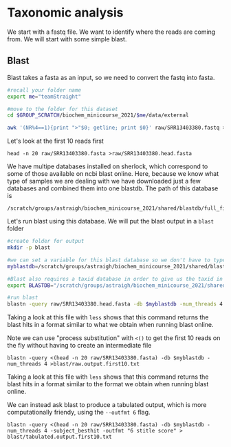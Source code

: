 # Taxonomic analysis

We start with a fastq file. We want to identify where the reads are coming from. We will start with some simple blast. 


## Blast

Blast takes a fasta as an input, so we need to convert the fastq into fasta.

```bash
#recall your folder name
export me="teamStraight"

#move to the folder for this dataset
cd $GROUP_SCRATCH/biochem_minicourse_2021/$me/data/external

awk '(NR%4==1){print ">"$0; getline; print $0}' raw/SRR13403380.fastq >raw/SRR13403380.fasta
```

Let's look at the first 10 reads first
```
head -n 20 raw/SRR13403380.fasta >raw/SRR13403380.head.fasta
```

We have multipe databases installed on sherlock, which correspond to some of those available on ncbi blast online. Here, because we know what type of samples we are dealing with we have downloaded just a few databases and combined them into one blastdb. The path of this database is  
```
/scratch/groups/astraigh/biochem_minicourse_2021/shared/blastdb/full_final
```

Let's run blast using this database. We will put the blast output in a `blast` folder

```bash
#create folder for output
mkdir -p blast

#we can set a variable for this blast database so we don't have to type out the full path everytime
myblastdb=/scratch/groups/astraigh/biochem_minicourse_2021/shared/blastdb/full_final

#Blast also requires a taxid database in order to give us the taxid in our output. We can do this by running the following:
export BLASTDB="/scratch/groups/astraigh/biochem_minicourse_2021/shared/blastdb"

#run blast
blastn -query raw/SRR13403380.head.fasta -db $myblastdb -num_threads 4 >blast/rawoutput.first10.txt
```

Taking a look at this file with `less` shows that this command returns the blast hits in a format similar to what we obtain when running blast online. 

Note we can use "process substitution" with `<()` to get the first 10 reads on the fly without having to create an intermediate file

```
blastn -query <(head -n 20 raw/SRR13403380.fasta) -db $myblastdb -num_threads 4 >blast/raw.output.first10.txt
```

Taking a look at this file with `less` shows that this command returns the blast hits in a format similar to the format we obtain when running blast online. 

We can instead ask blast to produce a tabulated output, which is more computationally friendy, using the `--outfmt 6` flag.

```
blastn -query <(head -n 20 raw/SRR13403380.fasta) -db $myblastdb -num_threads 4 -subject_besthit -outfmt "6 stitle score" > blast/tabulated.output.first10.txt
```

